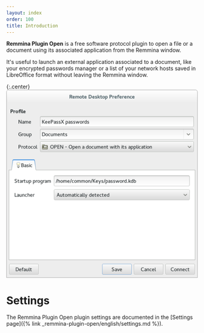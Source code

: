 ```yaml
---
layout: index
order: 100
title: Introduction
---
```

**Remmina Plugin Open** is a free software protocol plugin to open a file or a
document using its associated application from the Remmina window.

It's useful to launch an external application associated to a document, like
your encrypted passwords manager or a list of your network hosts saved in
LibreOffice format without leaving the Remmina window.

{:.center}
![General settings](/resources/remmina-plugin-open/archive/latest/english/general.png)

# Settings

The Remmina Plugin Open plugin settings are documented in the
[Settings page]({% link _remmina-plugin-open/english/settings.md %}).
